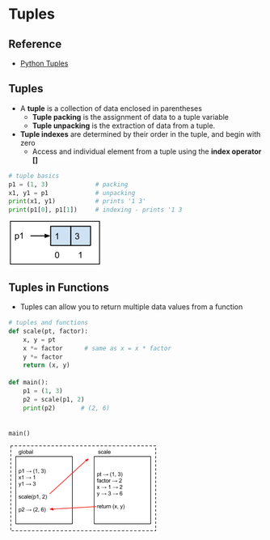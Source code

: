 # Tuples

## Reference
- [Python Tuples](http://www.tutorialspoint.com/python/python_tuples.htm)

## Tuples
- A **tuple** is a collection of data enclosed in parentheses
    - **Tuple packing** is the assignment of data to a tuple variable
    - **Tuple unpacking** is the extraction of data from a tuple.
- **Tuple indexes** are determined by their order in the tuple, and begin with zero
    - Access and individual element from a tuple using the **index operator []** 
```python
# tuple basics
p1 = (1, 3)             # packing
x1, y1 = p1             # unpacking
print(x1, y1)           # prints '1 3'
print(p1[0], p1[1])     # indexing - prints '1 3
```
![](graphics/tuple.png)

## Tuples in Functions

- Tuples can allow you to return multiple data values from a function
```python
# tuples and functions
def scale(pt, factor):
    x, y = pt
    x *= factor      # same as x = x * factor
    y *= factor
    return (x, y)

def main():
    p1 = (1, 3)
    p2 = scale(p1, 2)
    print(p2)       # (2, 6)


main()
```
![](graphics/scale.png)